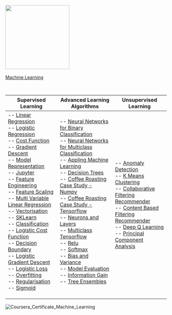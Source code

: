 [<img width="200" src="https://d3njjcbhbojbot.cloudfront.net/api/utilities/v1/imageproxy/https://coursera-university-assets.s3.amazonaws.com/21/9a0294e2bf773901afbfcb5ef47d97/Stanford_Coursera-200x48_RedText_BG.png?auto=format%2Ccompress&dpr=1&h=36">](https://www.coursera.org/specializations/machine-learning-introduction) <br><br> 
[Machine Learning](https://www.coursera.org/specializations/machine-learning-introduction)

<br>

| Supervised Learning | Advanced Learning Algorithms | Unsupervised Learning |
| --- | --- | --- |
| -- [Linear Regression](https://github.com/matthewweaver/coursera-machine-learning-labs/blob/main/Supervised%20Learning/Linear%20Regression/C1_W2_Linear_Regression.ipynb) <br> -- [Logistic Regression](https://github.com/matthewweaver/coursera-machine-learning-labs/blob/main/Supervised%20Learning/Logistic%20Regression/C1_W3_Logistic_Regression.ipynb) <br> -- [Cost Function](https://github.com/matthewweaver/coursera-machine-learning-labs/blob/main/Supervised%20Learning/Labs/C1_W1_Cost_function.ipynb) <br> -- [Gradient Descent](https://github.com/matthewweaver/coursera-machine-learning-labs/blob/main/Supervised%20Learning/Labs/C1_W1_Gradient_Descent.ipynb) <br> -- [Model Representation](https://github.com/matthewweaver/coursera-machine-learning-labs/blob/main/Supervised%20Learning/Labs/C1_W1_Model_Representation.ipynb) <br> -- [Jupyter](https://github.com/matthewweaver/coursera-machine-learning-labs/blob/main/Supervised%20Learning/Labs/C1_W1_Python_Jupyter.ipynb) <br> -- [Feature Engineering](https://github.com/matthewweaver/coursera-machine-learning-labs/blob/main/Supervised%20Learning/Labs/C1_W2_FeatEng_PolyReg.ipynb) <br> -- [Feature Scaling](https://github.com/matthewweaver/coursera-machine-learning-labs/blob/main/Supervised%20Learning/Labs/C1_W2_Feature_Scaling_and_Learning_Rate.ipynb) <br> -- [Multi Variable Linear Regression](https://github.com/matthewweaver/coursera-machine-learning-labs/blob/main/Supervised%20Learning/Labs/C1_W2_Feature_Scaling_and_Learning_Rate.ipynb) <br> -- [Vectorisation](https://github.com/matthewweaver/coursera-machine-learning-labs/blob/main/Supervised%20Learning/Labs/C1_W2_Python_Numpy_Vectorization.ipynb) <br> -- [SKLearn](https://github.com/matthewweaver/coursera-machine-learning-labs/blob/main/Supervised%20Learning/Labs/C1_W2_Sklearn_GD.ipynb) <br> -- [Classification](https://github.com/matthewweaver/coursera-machine-learning-labs/blob/main/Supervised%20Learning/Labs/C1_W3_Classification.ipynb) <br> -- [Logistic Cost Function](https://github.com/matthewweaver/coursera-machine-learning-labs/blob/main/Supervised%20Learning/Labs/C1_W3_Classification.ipynb) <br> -- [Decision Boundary](https://github.com/matthewweaver/coursera-machine-learning-labs/blob/main/Supervised%20Learning/Labs/C1_W3_Decision_Boundary.ipynb) <br> -- [Logistic Gradient Descent](https://github.com/matthewweaver/coursera-machine-learning-labs/blob/main/Supervised%20Learning/Labs/C1_W3_Gradient_Descent.ipynb) <br> -- [Logistic Loss](https://github.com/matthewweaver/coursera-machine-learning-labs/blob/main/Supervised%20Learning/Labs/C1_W3_LogisticLoss.ipynb) <br> -- [Overfitting](https://github.com/matthewweaver/coursera-machine-learning-labs/blob/main/Supervised%20Learning/Labs/C1_W3_Overfitting.ipynb) <br> -- [Regularisation](https://github.com/matthewweaver/coursera-machine-learning-labs/blob/main/Supervised%20Learning/Labs/C1_W3_Regularization.ipynb) <br> -- [Sigmoid](https://github.com/matthewweaver/coursera-machine-learning-labs/blob/main/Supervised%20Learning/Labs/C1_W3_Sigmoid_function.ipynb) <br><br> | -- [Neural Networks for Binary Classification](https://github.com/matthewweaver/coursera-machine-learning-labs/blob/main/Advanced%20Learning%20Algorithms/Neural%20Networks%20for%20Binary%20Classification/C2_W1_Neural_Network_Binary_Classification.ipynb) <br> -- [Neural Networks for Multiclass Classification](https://github.com/matthewweaver/coursera-machine-learning-labs/tree/main/Advanced%20Learning%20Algorithms/Neural%20Networks%20for%20Multiclass%20Classification) <br> -- [Appling Machine Learning](https://github.com/matthewweaver/coursera-machine-learning-labs/blob/main/Advanced%20Learning%20Algorithms/Applying%20Machine%20Learning/C2_W3_Applying_Machine_Learning.ipynb) <br> -- [Decision Trees](https://github.com/matthewweaver/coursera-machine-learning-labs/blob/main/Advanced%20Learning%20Algorithms/Decision%20Tree/C2_W4_Decision_Tree.ipynb) <br> -- [Coffee Roasting Case Study - Numpy](https://github.com/matthewweaver/coursera-machine-learning-labs/blob/main/Advanced%20Learning%20Algorithms/Labs/C2_W1_CoffeeRoasting_Numpy.ipynb) <br> -- [Coffee Roasting Case Study - Tensorflow](https://github.com/matthewweaver/coursera-machine-learning-labs/blob/main/Advanced%20Learning%20Algorithms/Labs/C2_W1_CoffeeRoasting_TF.ipynb) <br> -- [Neurons and Layers](https://github.com/matthewweaver/coursera-machine-learning-labs/blob/main/Advanced%20Learning%20Algorithms/Labs/C2_W1_Neurons_and_Layers.ipynb) <br> -- [Multiclass Tensorflow](https://github.com/matthewweaver/coursera-machine-learning-labs/blob/main/Advanced%20Learning%20Algorithms/Labs/C2_W2_Multiclass_TF.ipynb) <br> -- [Relu](https://github.com/matthewweaver/coursera-machine-learning-labs/blob/main/Advanced%20Learning%20Algorithms/Labs/C2_W2_Relu.ipynb) <br> -- [Softmax](https://github.com/matthewweaver/coursera-machine-learning-labs/blob/main/Advanced%20Learning%20Algorithms/Labs/C2_W2_SoftMax.ipynb) <br> -- [Bias and Variance](https://github.com/matthewweaver/coursera-machine-learning-labs/blob/main/Advanced%20Learning%20Algorithms/Labs/C2_W3_Diagnosing_Bias_and_Variance.ipynb) <br> -- [Model Evaluation](https://github.com/matthewweaver/coursera-machine-learning-labs/blob/main/Advanced%20Learning%20Algorithms/Labs/C2_W3_Model_Evaluation_and_Selection.ipynb) <br> -- [Information Gain](https://github.com/matthewweaver/coursera-machine-learning-labs/blob/main/Advanced%20Learning%20Algorithms/Labs/C2_W3_Model_Evaluation_and_Selection.ipynb) <br> -- [Tree Ensembles](https://github.com/matthewweaver/coursera-machine-learning-labs/blob/main/Advanced%20Learning%20Algorithms/Labs/C2_W4_Tree_Ensemble.ipynb) <br><br> | -- [Anomaly Detection](https://github.com/matthewweaver/coursera-machine-learning-labs/blob/main/Unsupervised%20Learning/Anomaly%20Detection/C3_W1_Anomaly_Detection.ipynb) <br> -- [K Means Clustering](https://github.com/matthewweaver/coursera-machine-learning-labs/blob/main/Unsupervised%20Learning/K%20Means/C3_W1_KMeans.ipynb) <br> -- [Collaborative Filtering Recommender](https://github.com/matthewweaver/coursera-machine-learning-labs/blob/main/Unsupervised%20Learning/Collaborative%20Filtering%20Recommender/C3_W2_Collaborative_RecSys.ipynb) <br> -- [Content Based Filtering Recommender](https://github.com/matthewweaver/coursera-machine-learning-labs/blob/main/Unsupervised%20Learning/Content%20Based%20Filtering%20Recommender/C3_W2_RecSysNN.ipynb) <br> -- [Deep Q Learning](https://github.com/matthewweaver/coursera-machine-learning-labs/blob/main/Unsupervised%20Learning/Deep%20Q%20Learning/C3_W3_Deep_Q_Learning.ipynb) <br> -- [Principal Component Analysis](https://github.com/matthewweaver/coursera-machine-learning-labs/blob/main/Unsupervised%20Learning/Labs/C3_W2_PCA_Visualization.ipynb) |

![Coursera_Certificate_Machine_Learning](https://github.com/user-attachments/assets/fb033e45-d676-4127-986d-a693d54fc512)
